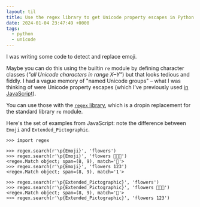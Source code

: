 ```yaml
---
layout: til
title: Use the regex library to get Unicode property escapes in Python
date: 2024-01-04 23:47:49 +0000
tags:
  - python
  - unicode
---
```

I was writing some code to detect and replace emoji.

Maybe you can do this using the builtin `re` module by defining character classes (*"all Unicode characters in range X–Y"*) but that looks tedious and fiddly.
I had a vague memory of "named Unicode groups" – what I was thinking of were Unicode property escapes (which I've previously used [in JavaScript](/til/2023/use-unicode-property-escapes-to-find-emoji/)).

You can use those with the [`regex` library][regex], which is a dropin replacement for the standard library `re` module.

Here's the set of examples from JavaScript: note the difference between `Emoji` and `Extended_Pictographic`.

```pycon
>>> import regex

>>> regex.search(r'\p{Emoji}', 'flowers')
>>> regex.search(r'\p{Emoji}', 'flowers 🌼🌺🌸')
<regex.Match object; span=(8, 9), match='🌼'>
>>> regex.search(r'\p{Emoji}', 'flowers 123')
<regex.Match object; span=(8, 9), match='1'>

>>> regex.search(r'\p{Extended_Pictographic}', 'flowers')
>>> regex.search(r'\p{Extended_Pictographic}', 'flowers 🌼🌺🌸')
<regex.Match object; span=(8, 9), match='🌼'>
>>> regex.search(r'\p{Extended_Pictographic}', 'flowers 123')
```

[regex]: https://pypi.org/project/regex/
